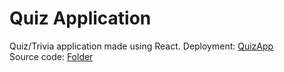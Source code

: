 
# Quiz Application
Quiz/Trivia application made using React. 
Deployment: [QuizApp](https://ladiladi.github.io/react-quiz-app/)  
Source code: [Folder](https://github.com/ladiladi/react/tree/master/quiz-app)
